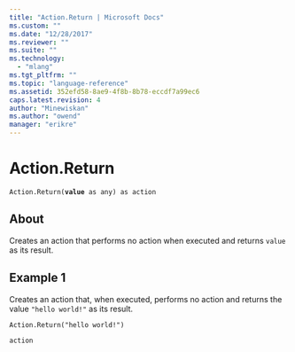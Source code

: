 ```yaml
---
title: "Action.Return | Microsoft Docs"
ms.custom: ""
ms.date: "12/28/2017"
ms.reviewer: ""
ms.suite: ""
ms.technology: 
  - "mlang"
ms.tgt_pltfrm: ""
ms.topic: "language-reference"
ms.assetid: 352efd58-8ae9-4f8b-8b78-eccdf7a99ec6
caps.latest.revision: 4
author: "Minewiskan"
ms.author: "owend"
manager: "erikre"
---
```

# Action.Return
  
<code>Action.Return(<b>value</b> as any) as action</code>  
  
## About  
  
Creates an action that performs no action when executed and returns <code>value</code> as its result.  
  
## Example 1  
Creates an action that, when executed, performs no action and returns the value <code>"hello world!"</code> as its result.  
  
<code>Action.Return("hello world!")</code>  
  
<code>action</code>  
